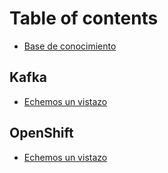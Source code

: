 # Table of contents

* [Base de conocimiento](README.md)

## Kafka

* [Echemos un vistazo](kafka/lets-take-a-look.md)

## OpenShift

* [Echemos un vistazo](openshift/lets-take-a-look.md)

